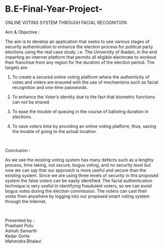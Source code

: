 # B.E-Final-Year-Project-
ONLINE  VOTING  SYSTEM  THROUGH  FACIAL  RECOGNITION 
<br>

Aim & Objective : 

The aim is to develop an application that seeks to use various stages of security authentication to enhance the election process for political party elections using the real case study, i.e. The University of Ibadan, in the end imparting an internet platform that permits all eligible electorate to workout their franchise from any region for the duration of the election period. The targets are: 

1) To create a secured online voting platform where the authenticity of votes and voters are ensured with the use of mechanisms such as facial recognition and one-time passwords.
   
2) To enhance the Voter’s identity due to the fact that biometric functions can not be shared.
   
3) To ease the trouble of queuing in the course of balloting duration in elections.

4) To save voters time by providing an online voting platform, thus, saving the trouble of going to the actual location.

<br>


Conclusion : 

As we see the existing voting system has many defects such as a lengthy process, time taking, not secure, bogus voting, and no security level but now we can say that our approach is more useful and secure than the existing system. Since we are using three levels of security in this proposed system the false voters can be easily identified. The facial authentication technique is very useful in identifying fraudulent voters, so we can avoid bogus votes during the election commission. The voters can cast their votes from anywhere by logging into our proposed smart voting system through the Internet.


<br>

Presented by :
<br>
Prashant Potu 
<br>
Ashish Samarth
<br>
Kedar Gorte
<br>
Mahendra Bhalavi



